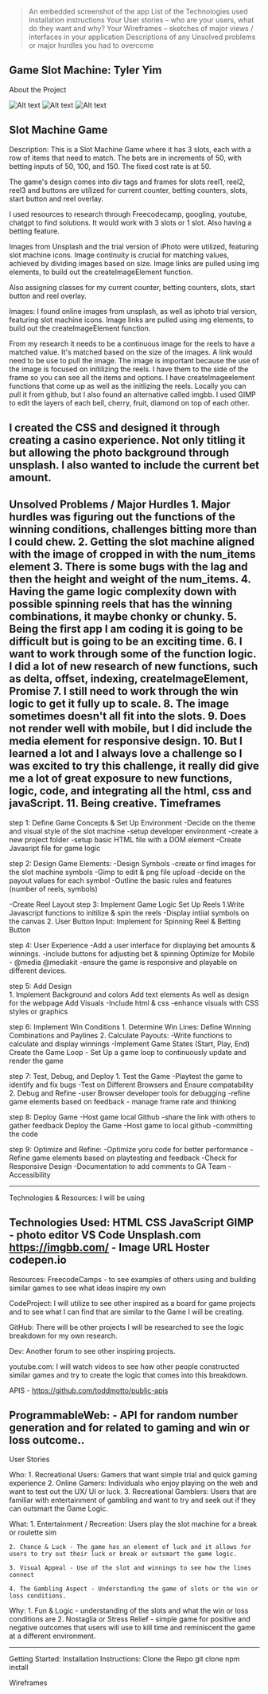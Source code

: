  >An embedded screenshot of the app
 >List of the Technologies used
 >Installation instructions
 >Your User stories – who are your users, what do they want and why?
 >Your Wireframes – sketches of major views / interfaces in your application
 >Descriptions of any Unsolved problems or major hurdles you had to overcome

Game Slot Machine:
Tyler Yim
---------------------------------------------------------------------------------------------------------

About the Project

![Alt text](image.png)
![Alt text](image-1.png)
![Alt text](image-3.png)

Slot Machine Game
---------------------------------------------------------------------------------------------------------
Description:
This is a Slot Machine Game where it has 3 slots, each with a row of items that need to match. The bets are in increments of 50, with betting inputs of 50, 100, and 150. The fixed cost rate is at 50. 


The game's design comes into div tags and frames for slots reel1, reel2, reel3 and buttons are utilized for current counter, betting counters, slots, start button and reel overlay.

I used resources to research through Freecodecamp, googling, youtube, chatgpt to find solutions. It would work with 3 slots or 1 slot. Also having a betting feature.  

Images from Unsplash and the trial version of iPhoto were utilized, featuring slot machine icons. Image continuity is crucial for matching values, achieved by dividing images based on size. Image links are pulled using img elements, to build out the createImageElement function.

Also assigning classes for my current counter, betting counters, slots, start button and reel overlay. 

Images: 
I found online images from unsplash, as well as iphoto trial version, featuring slot machine icons. Image links are pulled using img elements, to build out the createImageElement function.

From my research it needs to be a continuous image for the reels to have a matched value. It's matched based on the size of the images. A link would need to be use to pull the image. The image is important because the use of the image is focused on initilizing the reels. I have them to the side of the frame so you can see all the items and options. I have createImageelement functions that come up as well as the initlizing the reels. Locally you can pull it from github, but I also found an alternative called imgbb. I used GIMP to edit the layers of each bell, cherry, fruit, diamond on top of each other.

I created the CSS and designed it through creating a casino experience. Not only titling it but allowing the photo background through unsplash. I also wanted to include the current bet amount. 
---------------------------------------------------------------------------------------------------------


Unsolved Problems / Major Hurdles
    1. Major hurdles was figuring out the functions of the winning conditions, challenges bitting more than I could chew. 
    2. Getting the slot machine aligned with the image of cropped in with the num_items element
    3. There is some bugs with the lag and then the height and weight of the num_items.
    4. Having the game logic complexity down with possible spinning reels that has the winning combinations, it maybe chonky or chunky.
    5. Being the first app I am coding it is going to be difficult but is going to be an exciting time. 
    6. I want to work through some of the function logic. I did a lot of new research of new functions, such as delta, offset, indexing, createImageElement, Promise
    7. I still need to work through the win logic to get it fully up to scale.
    8. The image sometimes doesn't all fit into the slots. 
    9. Does not render well with mobile, but I did include the media element for responsive design. 
    10. But I learned a lot and I always love a challenge so I was excited to try this challenge, it really did give me a lot of great exposure to new functions, logic, code, and integrating all the html, css and javaScript. 
    11. Being creative. 
Timeframes
---------------------------------------------------------------------------------------------------------

step 1: Define Game Concepts & Set Up Environment
    -Decide on the theme and visual style of the slot machine
    -setup developer environment
    -create a new project folder
    -setup basic HTML file with a DOM element
    -Create Javasript file for game logic

step 2: Design Game Elements:
-Design Symbols
    -create or find images for the slot machine symbols
    -Gimp to edit & png file upload
    -decide on the payout values for each symbol
        -Outline the basic rules and features (number of reels, symbols)

-Create Reel Layout 
step 3: Implement Game Logic
    Set Up Reels
    1.Write Javascript functions to initilize & spin the reels
    -Display intiial symbols on the canvas
    2. User Button Input:
    Implement for Spinning Reel & Betting Button

step 4: User Experience 
    -Add a user interface for displaying bet amounts & winnings.
    -include buttons for adjusting bet & spinning
    Optimize for Mobile - @media @mediakit
    -ensure the game is responsive and playable on different devices.

step 5: Add Design    
    1. Implement Background and colors 
    Add text elements 
    As well as design for the webpage
    Add Visuals
    -Include html & css
    -enhance visuals with CSS styles or graphics
    
step 6: Implement Win Conditions
    1. Determine Win Lines:
    Define Winning Combinations and Paylines
    2. Calculate Payouts:
    -Write functions to calculate and display winnings
    -Implement Game States (Start, Play, End)
        Create the Game Loop
    - Set Up a game loop to continuously update and render the game 


step 7: Test, Debug, and Deploy
    1. Test the Game
    -Playtest the game to identify and fix bugs
    -Test on Different Browsers and Ensure compatability 
    2. Debug and Refine
    -user Browser developer tools for debugging
    -refine game elements based on feedback
    - manage frame rate and thinking

step 8: Deploy Game
    -Host game local Github
    -share the link with others to gather feedback
    Deploy the Game
    -Host game to local github
    -committing the code
    

step 9: Optimize and Refine:
    -Optimize yoru code for better performance
    -Refine game elements based on playtesting and feedback
    -Check for Responsive Design
    -Documentation to add comments to GA Team
    -Accessibility

---------------------------------------------------------------------------------------------------------

Technologies & Resources: I will be using

Technologies Used:
HTML
CSS
JavaScript
GIMP - photo editor
VS Code
Unsplash.com
https://imgbb.com/ - Image URL Hoster
codepen.io
---------------------------------------------------------------------------------------------------------

Resources: 
FreecodeCamps - to see examples of others using and building similar games to see what ideas inspire my own

CodeProject: I will utilize to see other inspired as a board for game projects and to see what I can find that are similar to the Game I will be creating.

GitHub: There will be other projects I will be researched to see the logic breakdown for my own research.

Dev: Another forum to see other inspiring projects.

youtube.com: I will watch videos to see how other people constructed similar games and try to create the logic that comes into this breakdown. 

APIS - https://github.com/toddmotto/public-apis

ProgrammableWeb: - API for random number generation and for related to gaming and win or loss outcome.. 
---------------------------------------------------------------------------------------------------------



User Stories

Who: 
    1. Recreational Users: Gamers that want  simple trial and quick gaming experience
    2. Online Gamers: Individuals who enjoy playing on the web and want to test out the UX/ UI or luck.
    3. Recreational Gamblers: Users that are familiar with entertainment of gambling and want to try and seek out if they can outsmart the Game Logic.

What: 
    1. Entertainment / Recreation: Users play the slot machine for a break or roulette sim
    
    2. Chance & Luck - The game has an element of luck and it allows for users to try out their luck or break or outsmart the game logic.

    3. Visual Appeal - Use of the slot and winnings to see how the lines connect

    4. The Gambling Aspect - Understanding the game of slots or the win or loss conditions.

Why:
    1. Fun & Logic - understanding of the slots and what the win or loss conditions are
    2. Nostaglia or Stress Relief  - simple game for positive and negative outcomes that users will use to kill time and reminiscent the game at a different environment.  

---------------------------------------------------------------------------------------------------------

Getting Started: 
Installation Instructions:
Clone the Repo
git clone 
npm install


Wireframes


